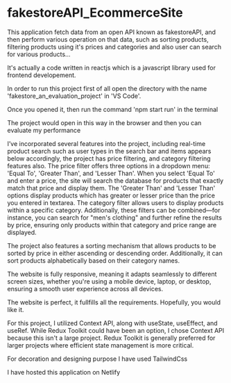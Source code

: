 # fakestoreAPI_EcommerceSite
This application fetch data from an open API known as fakestoreAPI, and then perform various operation on that data, such as sorting products, filtering products using it's prices and categories and also user can search for various products...

 It's actually a code written in reactjs which is a javascript library used for frontend developement.

 In order to run this project first of all open the directory with the name 'fakestore_an_evaluation_project' in  'VS Code'.

 Once you opened it, then run the command 'npm start run' in the terminal

 The project would open in this way in the browser and then you can evaluate my performance

 I’ve incorporated several features into the project, including real-time product search such as user types in the search bar and items appears below accordingly, the project has price filtering, and category filtering features also. The price filter offers three options in a dropdown menu: 'Equal To', 'Greater Than', and 'Lesser Than'. When you select 'Equal To' and enter a price, the site will search the database for products that exactly match that price and display them. The 'Greater Than' and 'Lesser Than' options display products which has greater or lesser price than the price you entered in textarea. The category filter allows users to display products within a specific category. Additionally, these filters can be combined—for instance, you can search for "men's clothing" and further refine the results by price, ensuring only products within that category and price range are displayed.

 The project also features a sorting mechanism that allows products to be sorted by price in either ascending or descending order. Additionally, it can sort products alphabetically based on their category names.

 The website is fully responsive, meaning it adapts seamlessly to different screen sizes, whether you're using a mobile device, laptop, or desktop, ensuring a smooth user experience across all devices.

 The website is perfect, it fullfills all the requirements. Hopefully, you would like it.

 For this project, I utilized Context API, along with useState, useEffect, and useRef. While Redux Toolkit could have been an option, I chose Context API because this isn't a large project. Redux Toolkit is generally preferred for larger projects where efficient state management is more critical.

 For decoration and designing purpose I have used TailwindCss

 I have hosted this application on Netlify 
